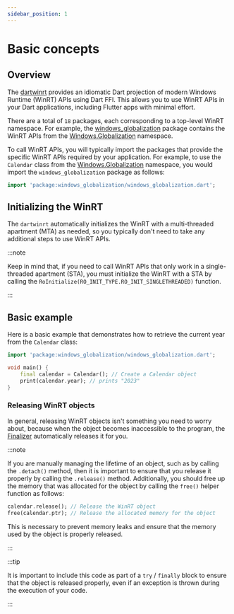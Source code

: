 ```yaml
---
sidebar_position: 1
---
```


# Basic concepts

## Overview

The [dartwinrt](https://github.com/dart-windows/dartwinrt) provides an
idiomatic Dart projection of modern Windows Runtime (WinRT) APIs using Dart
FFI. This allows you to use WinRT APIs in your Dart applications, including
Flutter apps with minimal effort.

There are a total of `18` packages, each corresponding to a top-level WinRT
namespace. For example, the [windows_globalization](https://pub.dev/packages/windows_globalization) package contains the WinRT APIs from the
[Windows.Globalization](https://learn.microsoft.com/en-us/uwp/api/windows.globalization) namespace.

To call WinRT APIs, you will typically import the packages that provide the
specific WinRT APIs required by your application. For example, to use the
`Calendar` class from the [Windows.Globalization](https://learn.microsoft.com/en-us/uwp/api/windows.globalization) namespace, you would import the `windows_globalization`
package as follows:

```dart
import 'package:windows_globalization/windows_globalization.dart';
```

## Initializing the WinRT

The `dartwinrt` automatically initializes the WinRT with a multi-threaded
apartment (MTA) as needed, so you typically don't need to take any additional
steps to use WinRT APIs.

:::note

Keep in mind that, if you need to call WinRT APIs that only work in a
single-threaded apartment (STA), you must initialize the WinRT with a STA by
calling the `RoInitialize(RO_INIT_TYPE.RO_INIT_SINGLETHREADED)` function.

:::

## Basic example

Here is a basic example that demonstrates how to retrieve the current year from
the `Calendar` class:

```dart
import 'package:windows_globalization/windows_globalization.dart';

void main() {
	final calendar = Calendar(); // Create a Calendar object
	print(calendar.year); // prints "2023"
}
```

### Releasing WinRT objects

In general, releasing WinRT objects isn't something you need to worry about,
because when the object becomes inaccessible to the program, the
[Finalizer](https://api.dart.dev/stable/dart-core/Finalizer-class.html)
automatically releases it for you.

:::note

If you are manually managing the lifetime of an object, such as by calling the
`.detach()` method, then it is important to ensure that you release it properly
by calling the `.release()` method. Additionally, you should free up the memory
that was allocated for the object by calling the `free()` helper function as
follows:

```dart
calendar.release(); // Release the WinRT object
free(calendar.ptr); // Release the allocated memory for the object
```

This is necessary to prevent memory leaks and ensure that the memory used by
the object is properly released.

:::

:::tip

It is important to include this code as part of a `try` / `finally` block to
ensure that the object is released properly, even if an exception is thrown
during the execution of your code.

:::
